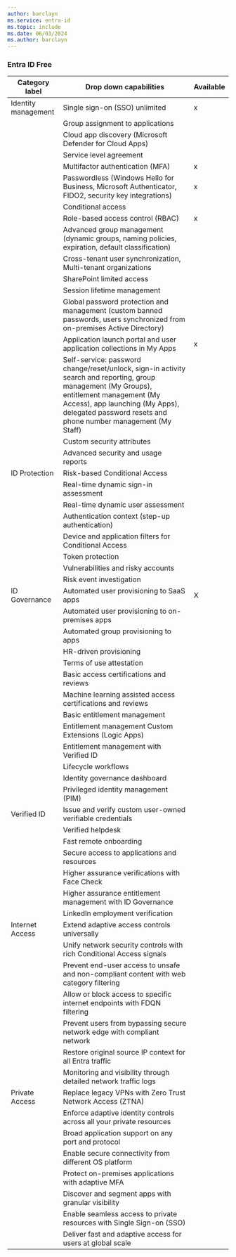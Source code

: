 ```yaml
---
author: barclayn
ms.service: entra-id
ms.topic: include
ms.date: 06/03/2024
ms.author: barclayn
---
```


### Entra ID Free

| Category label | Drop down capabilities | Available |
| --- | --- | --- |
| Identity management | Single sign-on (SSO) unlimited | x |
| | Group assignment to applications | |
| | Cloud app discovery (Microsoft Defender for Cloud Apps) | |
| | Service level agreement | |
| | Multifactor authentication (MFA) | x |
| | Passwordless (Windows Hello for Business, Microsoft Authenticator, FIDO2, security key integrations) | x |
| | Conditional access | |
| | Role-based access control (RBAC) | x |
| | Advanced group management (dynamic groups, naming policies, expiration, default classification) | |
| | Cross-tenant user synchronization, Multi-tenant organizations | |
| | SharePoint limited access | |
| | Session lifetime management | |
| | Global password protection and management (custom banned passwords, users synchronized from on-premises Active Directory) | |
| | Application launch portal and user application collections in My Apps | x |
| | Self-service: password change/reset/unlock, sign-in activity search and reporting, group management (My Groups), entitlement management (My Access), app launching (My Apps), delegated password resets and phone number management (My Staff) | |
| | Custom security attributes | |
| | Advanced security and usage reports | |
| ID Protection | Risk-based Conditional Access | |
| | Real-time dynamic sign-in assessment | |
| | Real-time dynamic user assessment | |
| | Authentication context (step-up authentication) | |
| | Device and application filters for Conditional Access | |
| | Token protection | |
| | Vulnerabilities and risky accounts | |
| | Risk event investigation | |
| ID Governance | Automated user provisioning to SaaS apps | X |
| | Automated user provisioning to on-premises apps | |
| | Automated group provisioning to apps | |
| | HR-driven provisioning | |
| | Terms of use attestation | |
| | Basic access certifications and reviews | |
| | Machine learning assisted access certifications and reviews | |
| | Basic entitlement management | |
| | Entitlement management Custom Extensions (Logic Apps) | |
| | Entitlement management with Verified ID | |
| | Lifecycle workflows | |
| | Identity governance dashboard | |
| | Privileged identity management (PIM) | |
| Verified ID | Issue and verify custom user-owned verifiable credentials | |
| | Verified helpdesk | |
| | Fast remote onboarding | |
| | Secure access to applications and resources | |
| | Higher assurance verifications with Face Check | |
| | Higher assurance entitlement management with ID Governance | |
| | LinkedIn employment verification | |
| Internet Access | Extend adaptive access controls universally | |
| | Unify network security controls with rich Conditional Access signals | |
| | Prevent end-user access to unsafe and non-compliant content with web category filtering | |
| | Allow or block access to specific internet endpoints with FDQN filtering | |
| | Prevent users from bypassing secure network edge with compliant network | |
| | Restore original source IP context for all Entra traffic | |
| | Monitoring and visibility through detailed network traffic logs | |
| Private Access | Replace legacy VPNs with Zero Trust Network Access (ZTNA) | |
| | Enforce adaptive identity controls across all your private resources | |
| | Broad application support on any port and protocol | |
| | Enable secure connectivity from different OS platform | |
| | Protect on-premises applications with adaptive MFA | |
| | Discover and segment apps with granular visibility | |
| | Enable seamless access to private resources with Single Sign-on (SSO) | |
| | Deliver fast and adaptive access for users at global scale | |


